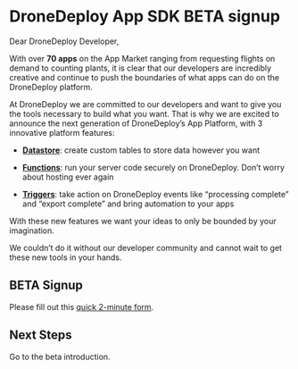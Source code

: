 # DroneDeploy App SDK BETA signup

Dear DroneDeploy Developer,

With over **70 apps** on the App Market ranging from requesting flights on demand to counting plants, it is clear that our developers are incredibly creative and continue to push the boundaries of what apps can do on the DroneDeploy platform.


At DroneDeploy we are committed to our developers and want to give you the tools necessary to build what you want. That is why we are excited to announce the next generation of DroneDeploy’s App Platform, with 3 innovative platform features: 

* [**Datastore**](datastore.md): create custom tables to store data however you want

* [**Functions**](functions.md): run your server code securely on DroneDeploy. Don’t worry about hosting ever again

* [**Triggers**](triggers.md): take action on DroneDeploy events like “processing complete” and “export complete” and bring automation to your apps


With these new features we want your ideas to only be bounded by your imagination.

We couldn’t do it without our developer community and cannot wait to get these new tools in your hands.

## BETA Signup

Please fill out this [quick 2-minute form](https://goo.gl/forms/p8PiAzxO15pdbyQB2).

## Next Steps

Go to the beta introduction.